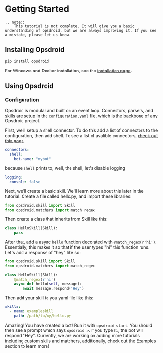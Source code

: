 # Getting Started

```eval_rst
.. note::
    This tutorial is not complete. It will give you a basic understanding of opsdroid, but we are always improving it. If you see a mistake, please let us know.
```

## Installing Opsdroid

```bash
pip install opsdroid
```

For Windows and Docker installation, see the [installation page](https://docs.opsdroid.dev/en/stable/installation.html).

## Using Opsdroid

### Configuration

Opsdroid is modular and built on an event loop. Connectors, parsers, and skills are setup in the `configuration.yaml` file, which is the backbone of any Opsdroid project.

First, we'll setup a shell connector. To do this add a list of connectors to the configuration, then add shell. To see a list of avalible connectors, [check out this page](https://docs.opsdroid.dev/en/stable/connectors/index.html)

```yaml
connectors:
  shell:
    bot-name: "mybot"
```

because `shell` prints to, well, the shell, let's disable logging

```yaml
logging:
  console: false
```

Next, we'll create a basic skill. We'll learn more about this later in the tutorial. Create a file called hello.py, and import these libraries:

```python
from opsdroid.skill import Skill
from opsdroid.matchers import match_regex
```

Then create a class that inherits from Skill like this:

```python
class HelloSkill(Skill):
    pass
```

After that, add a async `hello` function decorated with `@match_regex(r'hi')`. Essentially, this makes it so that if the user types "hi" this function runs. Let's add a response of "hey" like so:

```python
from opsdroid.skill import Skill
from opsdroid.matchers import match_regex

class HelloSkill(Skill):
    @match_regex(r'hi')
    async def hello(self, message):
        await message.respond('Hey')
```

Then add your skill to you yaml file like this:

```yaml
skills:
  - name: exampleskill
    path: /path/to/my/hello.py
```

Amazing! You have created a bot! Run it with `opsdroid start`. You should then see a prompt which says `opsdroid >`. If you type `hi`, the bot will respond "Hey". Currently, we are working on adding more tutorials, including custom skills and matchers, additionally, check out the Examples section to learn more!
